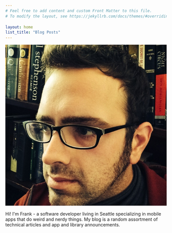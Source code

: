 ```yaml
---
# Feel free to add content and custom Front Matter to this file.
# To modify the layout, see https://jekyllrb.com/docs/themes/#overriding-theme-defaults

layout: home
list_title: "Blog Posts"
---
```


![Selfie of Frank](/assets/me.jpg)

Hi! I'm Frank - a software developer living in Seattle specializing in mobile apps that do weird and nerdy things. My blog is a random assortment of technical articles and app and library announcements.


